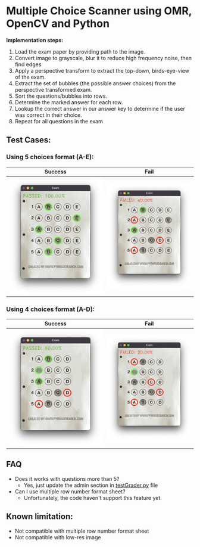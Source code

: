 # Multiple Choice Scanner using OMR, OpenCV and Python

**Implementation steps:**
1. Load the exam paper by providing path to the image.
2. Convert image to grayscale, blur it to reduce high frequency noise, then find edges
3. Apply a perspective transform to extract the top-down, birds-eye-view of the exam.
4. Extract the set of bubbles (the possible answer choices) from the perspective transformed exam.
5. Sort the questions/bubbles into rows.
6. Determine the marked answer for each row.
7. Lookup the correct answer in our answer key to determine if the user was correct in their choice.
8. Repeat for all questions in the exam

## Test Cases:

### Using 5 choices format (A-E):

| Success       | Fail          |
| ------------- | ------------- |
| ![5choicesFail](testImages/5choicesPass.png) | ![5choicesFail](testImages/5choicesFail.png)  |

### Using 4 choices format (A-D):

| Success       | Fail          |
| ------------- | ------------- |
| ![5choicesFail](testImages/4choicesPass.png) | ![5choicesFail](testImages/4choicesFail.png)  |

## FAQ
* Does it works with questions more than 5?
  - Yes, just update the admin section in [testGrader.py](testGrader.py) file
* Can I use multiple row number format sheet?
  - Unfortunately, the code haven't support this feature yet

## Known limitation:
* Not compatible with multiple row number format sheet
* Not compatible with low-res image
